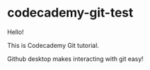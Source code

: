 # codecademy-git-test
 
Hello!

This is Codecademy Git tutorial.

Github desktop makes interacting with git easy!
